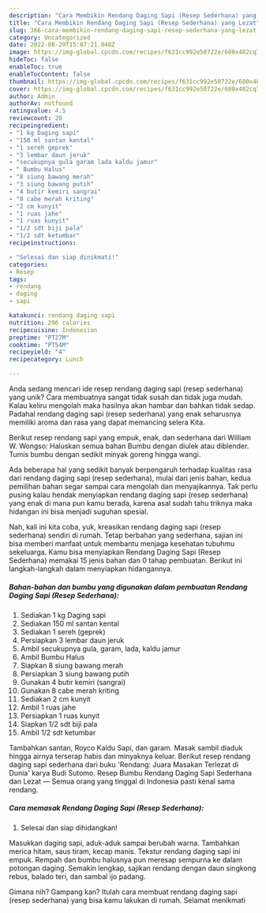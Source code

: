 ```yaml
---
description: "Cara Membikin Rendang Daging Sapi (Resep Sederhana) yang Lezat"
title: "Cara Membikin Rendang Daging Sapi (Resep Sederhana) yang Lezat"
slug: 366-cara-membikin-rendang-daging-sapi-resep-sederhana-yang-lezat
category: Uncategorized
date: 2022-08-20T15:07:21.048Z
image: https://img-global.cpcdn.com/recipes/f631cc992e50722e/680x482cq70/rendang-daging-sapi-resep-sederhana-foto-resep-utama.jpg
hideToc: false
enableToc: true
enableTocContent: false
thumbnail: https://img-global.cpcdn.com/recipes/f631cc992e50722e/680x482cq70/rendang-daging-sapi-resep-sederhana-foto-resep-utama.jpg
cover: https://img-global.cpcdn.com/recipes/f631cc992e50722e/680x482cq70/rendang-daging-sapi-resep-sederhana-foto-resep-utama.jpg
author: Admin
authorAv: notfound
ratingvalue: 4.5
reviewcount: 20
recipeingredient:
- "1 kg Daging sapi"
- "150 ml santan kental"
- "1 sereh geprek"
- "3 lembar daun jeruk"
- "secukupnya gula garam lada kaldu jamur"
- " Bumbu Halus"
- "8 siung bawang merah"
- "3 siung bawang putih"
- "4 butir kemiri sangrai"
- "8 cabe merah kriting"
- "2 cm kunyit"
- "1 ruas jahe"
- "1 ruas kunyit"
- "1/2 sdt biji pala"
- "1/2 sdt ketumbar"
recipeinstructions:

- "Selesai dan siap dinikmati!"
categories:
- Resep
tags:
- rendang
- daging
- sapi

katakunci: rendang daging sapi 
nutrition: 296 calories
recipecuisine: Indonesian
preptime: "PT27M"
cooktime: "PT54M"
recipeyield: "4"
recipecategory: Lunch

---
```





Anda sedang mencari ide resep rendang daging sapi (resep sederhana) yang unik? Cara membuatnya sangat tidak susah dan tidak juga mudah. Kalau keliru mengolah maka hasilnya akan hambar dan bahkan tidak sedap. Padahal rendang daging sapi (resep sederhana) yang enak seharusnya memiliki aroma dan rasa yang dapat memancing selera Kita.





Berikut resep rendang sapi yang empuk, enak, dan sederhana dari William W. Wongso: Haluskan semua bahan Bumbu dengan diulek atau diblender. Tumis bumbu dengan sedikit minyak goreng hingga wangi.

Ada beberapa hal yang sedikit banyak berpengaruh terhadap kualitas rasa dari rendang daging sapi (resep sederhana), mulai dari jenis bahan, kedua pemilihan bahan segar sampai cara mengolah dan menyajikannya. Tak perlu pusing kalau hendak menyiapkan rendang daging sapi (resep sederhana) yang enak di mana pun kamu berada, karena asal sudah tahu triknya maka hidangan ini bisa menjadi suguhan spesial.






Nah, kali ini kita coba, yuk, kreasikan rendang daging sapi (resep sederhana) sendiri di rumah. Tetap berbahan yang sederhana, sajian ini bisa memberi manfaat untuk membantu menjaga kesehatan tubuhmu sekeluarga. Kamu bisa menyiapkan Rendang Daging Sapi (Resep Sederhana) memakai 15 jenis bahan dan 0 tahap pembuatan. Berikut ini langkah-langkah dalam menyiapkan hidangannya.

<!--inarticleads1-->

##### Bahan-bahan dan bumbu yang digunakan dalam pembuatan Rendang Daging Sapi (Resep Sederhana):

1. Sediakan 1 kg Daging sapi
1. Sediakan 150 ml santan kental
1. Sediakan 1 sereh (geprek)
1. Persiapkan 3 lembar daun jeruk
1. Ambil secukupnya gula, garam, lada, kaldu jamur
1. Ambil  Bumbu Halus
1. Siapkan 8 siung bawang merah
1. Persiapkan 3 siung bawang putih
1. Gunakan 4 butir kemiri (sangrai)
1. Gunakan 8 cabe merah kriting
1. Sediakan 2 cm kunyit
1. Ambil 1 ruas jahe
1. Persiapkan 1 ruas kunyit
1. Siapkan 1/2 sdt biji pala
1. Ambil 1/2 sdt ketumbar


Tambahkan santan, Royco Kaldu Sapi, dan garam. Masak sambil diaduk hingga airnya terserap habis dan minyaknya keluar. Berikut resep rendang daging sapi sederhana dari buku &#39;Rendang: Juara Masakan Terlezat di Dunia&#39; karya Budi Sutomo. Resep Bumbu Rendang Daging Sapi Sederhana dan Lezat — Semua orang yang tinggal di Indonesia pasti kenal sama rendang. 

<!--inarticleads2-->

##### Cara memasak Rendang Daging Sapi (Resep Sederhana):


1. Selesai dan siap dihidangkan!

Masukkan daging sapi, aduk-aduk sampai berubah warna. Tambahkan merica hitam, saus tiram, kecap manis. Tekstur rendang daging sapi ini empuk. Rempah dan bumbu halusnya pun meresap sempurna ke dalam potongan daging. Semakin lengkap, sajikan rendang dengan daun singkong rebus, balado teri, dan sambal ijo padang. 

Gimana nih? Gampang kan? Itulah cara membuat rendang daging sapi (resep sederhana) yang bisa kamu lakukan di rumah. Selamat menikmati
